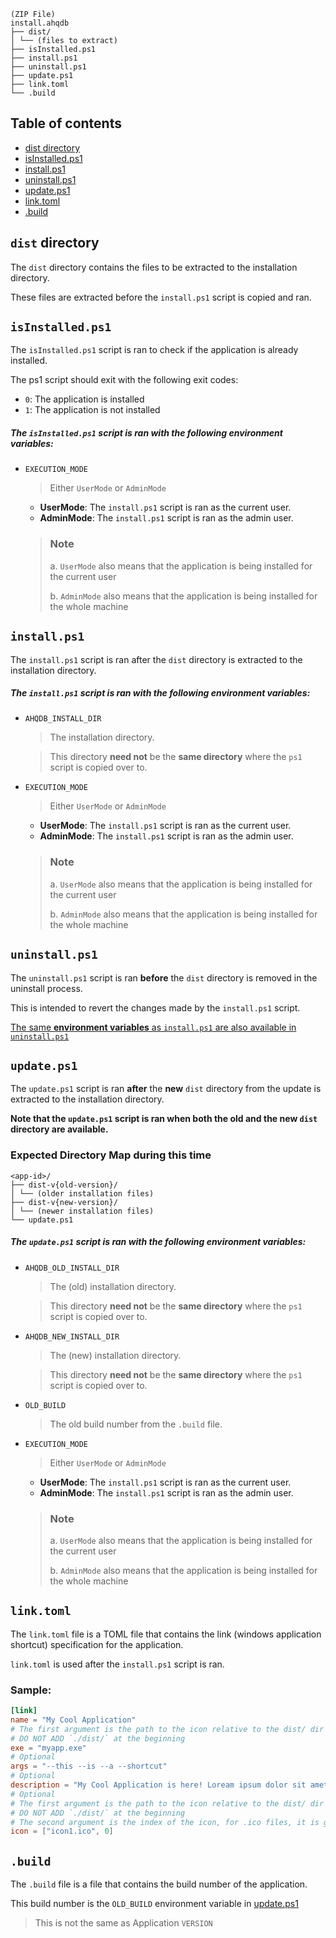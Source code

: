 ```
(ZIP File)
install.ahqdb
├── dist/
│ └── (files to extract)
├── isInstalled.ps1
├── install.ps1
├── uninstall.ps1
├── update.ps1
├── link.toml
└── .build
```

## Table of contents

- [dist directory](#dist-directory)
- [isInstalled.ps1](#isinstalledps1)
- [install.ps1](#installps1)
- [uninstall.ps1](#uninstallps1)
- [update.ps1](#updateps1)
- [link.toml](#linktoml)
- [.build](#build)

## `dist` directory

The `dist` directory contains the files to be extracted to the installation directory.

These files are extracted before the `install.ps1` script is copied and ran.

## `isInstalled.ps1`

The `isInstalled.ps1` script is ran to check if the application is already installed.

The ps1 script should exit with the following exit codes:

- `0`: The application is installed
- `1`: The application is not installed

##### The `isInstalled.ps1` script is ran with the following **environment variables**:

- `EXECUTION_MODE`

  > Either `UserMode` or `AdminMode`

  - **UserMode**: The `install.ps1` script is ran as the current user.
  - **AdminMode**: The `install.ps1` script is ran as the admin user.

  > ### Note
  >
  > a. `UserMode` also means that the application is being installed for the current user
  >
  > b. `AdminMode` also means that the application is being installed for the whole machine

## `install.ps1`

The `install.ps1` script is ran after the `dist` directory is extracted to the installation directory.

##### The `install.ps1` script is ran with the following **environment variables**:

- `AHQDB_INSTALL_DIR`

  > The installation directory.

  > This directory **need not** be the **same directory** where the `ps1` script is copied over to.

- `EXECUTION_MODE`

  > Either `UserMode` or `AdminMode`

  - **UserMode**: The `install.ps1` script is ran as the current user.
  - **AdminMode**: The `install.ps1` script is ran as the admin user.

  > ### Note
  >
  > a. `UserMode` also means that the application is being installed for the current user
  >
  > b. `AdminMode` also means that the application is being installed for the whole machine

## `uninstall.ps1`

The `uninstall.ps1` script is ran **before** the `dist` directory is removed in the uninstall process.

This is intended to revert the changes made by the `install.ps1` script.

[The same **environment variables** as `install.ps1` are also available in `uninstall.ps1`](#the-installps1-script-is-ran-with-the-following-environment-variables)

## `update.ps1`

The `update.ps1` script is ran **after** the **new** `dist` directory from the update is extracted to the installation directory.

**Note that the `update.ps1` script is ran when both the **old** and the **new** `dist` directory are available.**

### Expected Directory Map during this time

```
<app-id>/
├── dist-v{old-version}/
│ └── (older installation files)
├── dist-v{new-version}/
│ └── (newer installation files)
└── update.ps1
```

##### The `update.ps1` script is ran with the following **environment variables**:

- `AHQDB_OLD_INSTALL_DIR`

  > The (old) installation directory.

  > This directory **need not** be the **same directory** where the `ps1` script is copied over to.

- `AHQDB_NEW_INSTALL_DIR`

  > The (new) installation directory.

  > This directory **need not** be the **same directory** where the `ps1` script is copied over to.

- `OLD_BUILD`

  > The old build number from the `.build` file.

- `EXECUTION_MODE`

  > Either `UserMode` or `AdminMode`

  - **UserMode**: The `install.ps1` script is ran as the current user.
  - **AdminMode**: The `install.ps1` script is ran as the admin user.

  > ### Note
  >
  > a. `UserMode` also means that the application is being installed for the current user
  >
  > b. `AdminMode` also means that the application is being installed for the whole machine

## `link.toml`

The `link.toml` file is a TOML file that contains the link (windows application shortcut) specification for the application.

`link.toml` is used after the `install.ps1` script is ran.

### Sample:

```toml
[link]
name = "My Cool Application"
# The first argument is the path to the icon relative to the dist/ dir
# DO NOT ADD `./dist/` at the beginning
exe = "myapp.exe"
# Optional
args = "--this --is --a --shortcut"
# Optional
description = "My Cool Application is here! Loream ipsum dolor sit amet"
# Optional
# The first argument is the path to the icon relative to the dist/ dir
# DO NOT ADD `./dist/` at the beginning
# The second argument is the index of the icon, for .ico files, it is generally 0
icon = ["icon1.ico", 0]
```

## `.build`

The `.build` file is a file that contains the build number of the application.

This build number is the `OLD_BUILD` environment variable in [update.ps1](#the-updateps1-script-is-ran-with-the-following-environment-variables)

> This is not the same as Application `VERSION`

